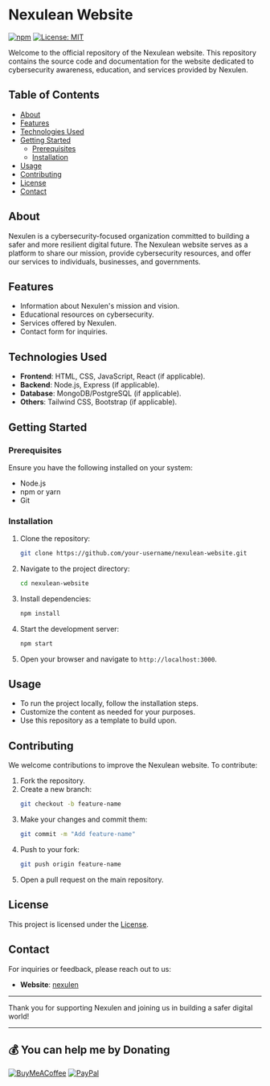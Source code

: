# Nexulean Website



[![npm](https://img.shields.io/npm/v/fengari.svg)](https://github.com/stalin-143)
[![License: MIT](https://img.shields.io/badge/License-MIT-yellow.svg)](https://opensource.org/licenses/MIT)




Welcome to the official repository of the Nexulean website. This repository contains the source code and documentation for the website dedicated to cybersecurity awareness, education, and services provided by Nexulen.

## Table of Contents

- [About](#about)
- [Features](#features)
- [Technologies Used](#technologies-used)
- [Getting Started](#getting-started)
  - [Prerequisites](#prerequisites)
  - [Installation](#installation)
- [Usage](#usage)
- [Contributing](#contributing)
- [License](#license)
- [Contact](#contact)

## About

Nexulen is a cybersecurity-focused organization committed to building a safer and more resilient digital future. The Nexulean website serves as a platform to share our mission, provide cybersecurity resources, and offer our services to individuals, businesses, and governments.

## Features

- Information about Nexulen's mission and vision.
- Educational resources on cybersecurity.
- Services offered by Nexulen.
- Contact form for inquiries.

## Technologies Used

- **Frontend**: HTML, CSS, JavaScript, React (if applicable).
- **Backend**: Node.js, Express (if applicable).
- **Database**: MongoDB/PostgreSQL (if applicable).
- **Others**: Tailwind CSS, Bootstrap (if applicable).

## Getting Started

### Prerequisites

Ensure you have the following installed on your system:

- Node.js
- npm or yarn
- Git

### Installation

1. Clone the repository:
   ```bash
   git clone https://github.com/your-username/nexulean-website.git
   ```

2. Navigate to the project directory:
   ```bash
   cd nexulean-website
   ```

3. Install dependencies:
   ```bash
   npm install
   ```

4. Start the development server:
   ```bash
   npm start
   ```

5. Open your browser and navigate to `http://localhost:3000`.

## Usage

- To run the project locally, follow the installation steps.
- Customize the content as needed for your purposes.
- Use this repository as a template to build upon.

## Contributing

We welcome contributions to improve the Nexulean website. To contribute:

1. Fork the repository.
2. Create a new branch:
   ```bash
   git checkout -b feature-name
   ```
3. Make your changes and commit them:
   ```bash
   git commit -m "Add feature-name"
   ```
4. Push to your fork:
   ```bash
   git push origin feature-name
   ```
5. Open a pull request on the main repository.

## License

This project is licensed under the [License](LICENSE).

## Contact

For inquiries or feedback, please reach out to us:

- **Website**: [nexulen](https://nexulean.netlify.app/)

---

Thank you for supporting Nexulen and joining us in building a safer digital world!

---

 ## 💰 You can help me by Donating
  [![BuyMeACoffee](https://img.shields.io/badge/Buy%20Me%20a%20Coffee-ffdd00?style=for-the-badge&logo=buy-me-a-coffee&logoColor=black)](https://buymeacoffee.com/stali.n) [![PayPal](https://img.shields.io/badge/PayPal-00457C?style=for-the-badge&logo=paypal&logoColor=white)](https://paypal.me/stalinStanlyjohn) 




